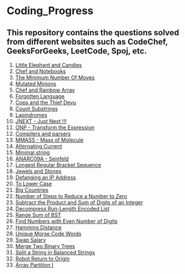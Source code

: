 # Coding_Progress

## This repository contains the questions solved from different websites such as CodeChef, GeeksForGeeks, LeetCode, Spoj, etc.

1) [Little Elephant and Candies](https://github.com/aadityavikram/Solved_Questions/blob/master/lecandy.cpp)
2) [Chef and Notebooks](https://github.com/aadityavikram/Solved_Questions/blob/master/cnote.cpp)
3) [The Minimum Number Of Moves](https://github.com/aadityavikram/Solved_Questions/blob/master/salary.cpp)
4) [Mutated Minions](https://github.com/aadityavikram/Solved_Questions/blob/master/chn15a.cpp)
5) [Chef and Rainbow Array](https://github.com/aadityavikram/Solved_Questions/blob/master/rainbowa.cpp)
6) [Forgotten Language](https://github.com/aadityavikram/Solved_Questions/blob/master/frgtnlng.cpp)
7) [Cops and the Thief Devu](https://github.com/aadityavikram/Solved_Questions/blob/master/cops.cpp)
8) [Count Substrings](https://github.com/aadityavikram/Solved_Questions/blob/master/csub.cpp)
9) [Lapindromes](https://github.com/aadityavikram/Solved_Questions/blob/master/lapin.cpp)
10) [JNEXT - Just Next !!!](https://github.com/aadityavikram/Solved_Questions/blob/master/jnext.cpp)
11) [ONP - Transform the Expression](https://github.com/aadityavikram/Solved_Questions/blob/master/onp.cpp)
12) [Compilers and parsers](https://github.com/aadityavikram/Solved_Questions/blob/master/compiler.cpp)
13) [MMASS - Mass of Molecule](https://github.com/aadityavikram/Solved_Questions/blob/master/mmass.cpp)
14) [Alternating Current](https://github.com/aadityavikram/Solved_Questions/blob/master/ac.cpp)
15) [Minimal string](https://github.com/aadityavikram/Solved_Questions/blob/master/minstring.cpp)
16) [ANARC09A - Seinfeld](https://github.com/aadityavikram/Solved_Questions/blob/master/anarc09a.cpp)
17) [Longest Regular Bracket Sequence](https://github.com/aadityavikram/Solved_Questions/blob/master/lrbs.cpp)
18) [Jewels and Stones](https://github.com/aadityavikram/Solved_Questions/blob/master/jstone.cpp)
19) [Defanging an IP Address](https://github.com/aadityavikram/Solved_Questions/blob/master/defangip.cpp)
20) [To Lower Case](https://github.com/aadityavikram/Solved_Questions/blob/master/tolower.cpp)
21) [Big Countries](https://github.com/aadityavikram/Solved_Questions/blob/master/bigcountry.sql)
22) [Number of Steps to Reduce a Number to Zero](https://github.com/aadityavikram/Solved_Questions/blob/master/stepsto0.cpp)
23) [Subtract the Product and Sum of Digits of an Integer](https://github.com/aadityavikram/Solved_Questions/blob/master/psdiff.cpp)
24) [Decompress Run-Length Encoded List](https://github.com/aadityavikram/Solved_Questions/blob/master/decompress.cpp)
25) [Range Sum of BST](https://github.com/aadityavikram/Solved_Questions/blob/master/rsumbst.cpp)
26) [Find Numbers with Even Number of Digits](https://github.com/aadityavikram/Solved_Questions/blob/master/evnodig.cpp)
27) [Hamming Distance](https://github.com/aadityavikram/Solved_Questions/blob/master/hamdist.cpp)
28) [Unique Morse Code Words](https://github.com/aadityavikram/Solved_Questions/blob/master/uniquemorse.cpp)
29) [Swap Salary](https://github.com/aadityavikram/Solved_Questions/blob/master/swapsalary.cpp)
30) [Merge Two Binary Trees](https://github.com/aadityavikram/Solved_Questions/blob/master/mergebt.cpp)
31) [Split a String in Balanced Strings](https://github.com/aadityavikram/Solved_Questions/blob/master/splitstring.cpp)
32) [Robot Return to Origin](https://github.com/aadityavikram/Solved_Questions/blob/master/robotreturn.cpp)
33) [Array Partition I](https://github.com/aadityavikram/Solved_Questions/blob/master/arrpart.cpp)
